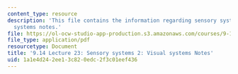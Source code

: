```yaml
---
content_type: resource
description: 'This file contains the information regarding sensory systems 2: visual
  systems notes.'
file: https://ol-ocw-studio-app-production.s3.amazonaws.com/courses/9-14-brain-structure-and-its-origins-spring-2014/1a1e4d242ee13c820edc2f3c01eef436_MIT9_14S14_Lecture23.pdf
file_type: application/pdf
resourcetype: Document
title: '9.14 Lecture 23: Sensory systems 2: Visual systems Notes'
uid: 1a1e4d24-2ee1-3c82-0edc-2f3c01eef436
---
```

